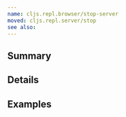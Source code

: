 ```yaml
---
name: cljs.repl.browser/stop-server
moved: cljs.repl.server/stop
see also:
---
```


## Summary

## Details

## Examples
